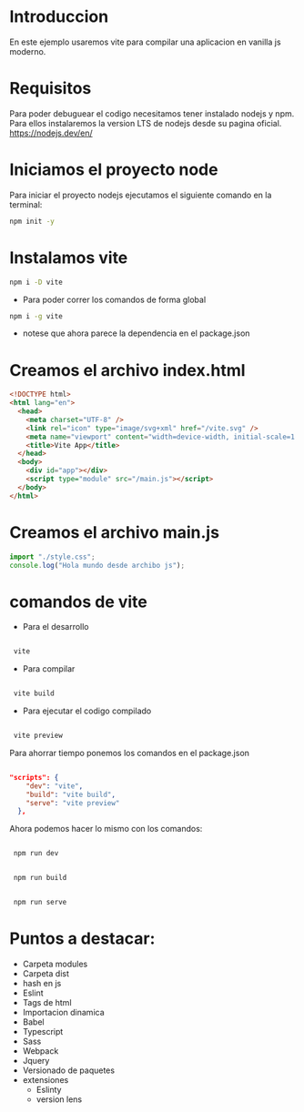 # Introduccion

En este ejemplo usaremos vite para compilar una aplicacion en vanilla js moderno.

# Requisitos

Para poder debuguear el codigo necesitamos tener instalado nodejs y npm. Para ellos instalaremos la version LTS de nodejs desde su pagina oficial. https://nodejs.dev/en/

# Iniciamos el proyecto node

Para iniciar el proyecto nodejs ejecutamos el siguiente comando en la terminal:

```bash
npm init -y
```

# Instalamos vite

```bash
npm i -D vite
```

- Para poder correr los comandos de forma global

```bash
npm i -g vite
```

- notese que ahora parece la dependencia en el package.json

# Creamos el archivo index.html

```html
<!DOCTYPE html>
<html lang="en">
  <head>
    <meta charset="UTF-8" />
    <link rel="icon" type="image/svg+xml" href="/vite.svg" />
    <meta name="viewport" content="width=device-width, initial-scale=1.0" />
    <title>Vite App</title>
  </head>
  <body>
    <div id="app"></div>
    <script type="module" src="/main.js"></script>
  </body>
</html>
```

# Creamos el archivo main.js

```js
import "./style.css";
console.log("Hola mundo desde archibo js");
```

# comandos de vite

- Para el desarrollo

```bash

 vite

```

- Para compilar

```bash

 vite build

```

- Para ejecutar el codigo compilado

```bash

 vite preview

```

Para ahorrar tiempo ponemos los comandos en el package.json

```json

"scripts": {
    "dev": "vite",
    "build": "vite build",
    "serve": "vite preview"
  },

```

Ahora podemos hacer lo mismo con los comandos:

```bash

 npm run dev

```

```bash

 npm run build

```

```bash

 npm run serve

```

# Puntos a destacar:

- Carpeta modules
- Carpeta dist
- hash en js
- Eslint
- Tags de html
- Importacion dinamica
- Babel
- Typescript
- Sass
- Webpack
- Jquery
- Versionado de paquetes
- extensiones
  - Eslinty
  - version lens
